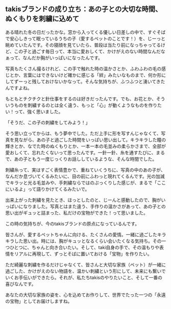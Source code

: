 ## takisブランドの成り立ち：あの子との大切な時間、ぬくもりを刺繍に込めて

ある晴れた冬の日だったかな。窓から入ってくる優しい日差しの中で、すぐそばで安心しきって眠っているうちの子（愛するペットのことです！）を、じーっと眺めていたんです。その寝顔を見ていたら、普段は当たり前になっちゃってるけど、この子と過ごす毎日って、本当に愛おしくて、かけがえのない時間なんだなぁって、なんだか胸がいっぱいになったんです。

写真もたくさん撮るけれど、この手で触れた時の温かさとか、ふわふわの毛の感じとか、言葉にはできないけど確かに感じる「絆」みたいなものまで、何か形にしてずーっと残しておけないかなって。そんな気持ちが、ふつふつと湧いてきたんですよね。

もともとチクチクと針仕事をするのは好きだったんです。でも、お花とか、そういうものを刺繍するのとは全く違う、もっと「心」が動くようなものを作りたい！って、強く思いました。

「そうだ、この子の刺繍をしてみよう！」

そう思い立ってからは、もう夢中でした。ただ上手に形を写すんじゃなくて、写真を見ながら、あの子と過ごした時間をいっぱい思い出して。キラキラした瞳の輝きとか、なでた時のぬくもりとか、一本一本の毛並みの柔らかさまで、全部が愛おしくて、忘れたくないって思ったんです。一針一針、糸を通すたびに、まるで、あの子ともう一度じっくりお話ししているような、そんな時間でした。

刺繍糸って、実はすごく表情豊かで、重ねていくうちに、写真の中のあの子が、なんだか息づいてくるみたいに、目の前にふわっと現れてくるんです。光の加減でキラッと光る毛並みや、手刺繍ならではのぷっくりした感じが、まるで「ここにいるよ」って語りかけてくるみたいで。

出来上がった刺繍を見たとき、ほっとしたのと、じーんと感動したので、胸がいっぱいになりました。写真とはまた違う、手作りの温かさがあって、あの子との思い出がギュッと詰まった、私だけの宝物ができた！って思いました。

この時の気持ちが、今のtakisブランドの原点になっているんです。

皆さんが、愛するペットちゃんに向ける、たくさんの愛情。一緒に過ごしたキラキラした思い出。時には、胸がキュッとなるくらい会いたくなる気持ち。その一つひとつに、ちゃんと向き合いたい。そして、taki自身の手で、その温もりや表情をリアルに再現して、ずっとそばに置いておける「宝物」を作りたい。

ただ綺麗な刺繍を作るだけじゃなくて、皆さんと大切な家族（ペット）が一緒に過ごした、かけがえのない物語を、温かい刺繍という形にして、未来にも繋いでいくお手伝いができたら。それが、私たちtakisのやりたいこと、そして一番の喜びなんです。

あなたの大切な家族の姿を、心を込めてお作りして、世界でたった一つの「永遠の宝物」としてお届けしますね。